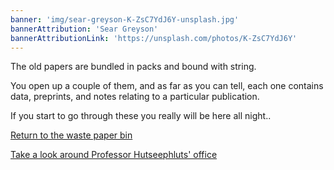 ```yaml
---
banner: 'img/sear-greyson-K-ZsC7YdJ6Y-unsplash.jpg'
bannerAttribution: 'Sear Greyson'
bannerAttributionLink: 'https://unsplash.com/photos/K-ZsC7YdJ6Y'
---
```


The old papers are bundled in packs and bound with string.

You open up a couple of them, and as far as you can tell, each one contains
data, preprints,  and notes relating to a particular publication.

If you start to go through these you really will be here all night..


[Return to the waste paper bin](/office/paper-bin/)

[Take a look around Professor Hutseephluts' office](/office/)
